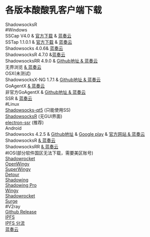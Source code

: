  


各版本酸酸乳客户端下载
==================================================================

ShadowsocksR  
#Windows  
SSCap V4.0 & [官方下载](https://www.sockscap64.com/forums/topic/sscap%E9%85%8D%E7%BD%AE%E6%95%99%E7%A8%8B/) & [蓝奏云](https://pan.lanzou.com/i0dshfi)  
SSTap 1.1.0.1 & [官方下载](https://www.sockscap64.com/sstap/) & [蓝奏云](https://pan.lanzou.com/i0dshzi)  
Shadowsocks 4.0.6& [蓝奏云](https://pan.lanzou.com/i0dsj8d)  
ShadowsocksR 4.7.0 &[蓝奏云](https://pan.lanzou.com/i0dsjkf)  
ShadowsocksRR 4.9.0 & [Github地址 & ](https://github.com/shadowsocksrr/shadowsocksr-csharp/releases)[蓝奏云](https://pan.lanzou.com/i0dsjpa)  
无界浏览 [& ](http://p0hdzoi6o.bkt.clouddn.com/ssr/pc/%E6%97%A0%E7%95%8C%E6%B5%8F%E8%A7%88.7z)[蓝奏云](https://pan.lanzou.com/i0dsk1c)  
OSX(未测试)  
ShadowsocksX-NG 1.7.1 & [Github地址 & ](https://github.com/shadowsocks/ShadowsocksX-NG/releases/)[蓝奏云](https://pan.lanzou.com/i0j50nc)  
GoAgentX [& ](http://p0hdzoi6o.bkt.clouddn.com/ssr/osx/GoAgentX-v2.3.7.dmg)[蓝奏云](https://pan.lanzou.com/i0dskef)  
非官方GoAgentX & [Github地址 & ](https://github.com/mithril-global/GoAgentX)[蓝奏云](https://pan.lanzou.com/i0dskja)  
SSR & [蓝奏云](https://pan.lanzou.com/i0fzv5g)  
#Linux  
[Shadowsocks-qt5](https://github.com/shadowsocks/shadowsocks-qt5/wiki/%E5%AE%89%E8%A3%85%E6%8C%87%E5%8D%97) (只能使用SS)  
[ShadowsocksR](https://github.com/shadowsocksrr/shadowsocksr) (无GUI界面)  
[electron-ssr](https://github.com/erguotou520/electron-ssr) (推荐)  
Android  
Shadowsocks 4.2.5 & [Github地址](https://github.com/shadowsocks/shadowsocks-android/blob/master/README.md#open-source-licenses) & [Google play](https://play.google.com/store/apps/details?id=com.github.shadowsocks) & [官方网站 & ](https://shadowsocks.org/)[蓝奏云](https://pan.lanzou.com/i0dsl7e)  
ShadowsocksR [& ](http://p0hdzoi6o.bkt.clouddn.com/ssr/pe/ShadowsocksR.apk)[蓝奏云](https://pan.lanzou.com/i0dsl8f)  
ShadowsocksRR [& ](http://p0hdzoi6o.bkt.clouddn.com/ssr/pe/shadowsocksr-android-3.5.1.apk)[蓝奏云](https://pan.lanzou.com/i0dslbi)  
#IOS(部分软件国区无法下载，需要美区账号)  
[Shadowrocket](https://www.25pp.com/ios/detail_1923429/)  
[OpenWingy](https://itunes.apple.com/cn/app/openwingy/id1294672758?mt=8)  
[SuperWingy](https://itunes.apple.com/cn/app/superwingy/id1290093815?mt=8)  
[Detour](https://itunes.apple.com/cn/app/wingy-proxy-for-http-s-socks5/id1178584911?mt=8)  
[Shadowing](https://itunes.apple.com/cn/app/shadowing/id1194879940?mt=8)  
[Shadowing Pro](https://itunes.apple.com/cn/app/shadowing-pro/id1295117556?mt=8)  
[Wingy](https://itunes.apple.com/cn/app/wingy-proxy-for-http-s-socks5/id1178584911?mt=8)  
[Shadowrocket](https://itunes.apple.com/cn/app/shadowrocket/id932747118?l=en&mt=8)  
[Surge](https://itunes.apple.com/cn/app/surge-web-developer-tool-proxy/id1040100637?l=en&mt=8)  
#V2ray  
[Github Release](https://github.com/v2ray/v2ray-core/releases)  
[IPFS](https://ipfs.io/ipns/QmdtMuAhEUPFX9NQiGhRj2zhS1oEA76SXNDnZRHqivjMwR)  
[IPFS 分流](https://www.v2ray.com/ipns/QmdtMuAhEUPFX9NQiGhRj2zhS1oEA76SXNDnZRHqivjMwR)  
[蓝奏云](https://pan.lanzou.com/b144778/)

